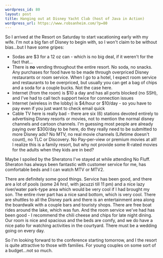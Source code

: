 ```yaml
--- 
wordpress_id: 80
layout: post
title: Hanging out at Disney Yacht Club (host of Java in Action)
wordpress_url: https://www.robsanheim.com/?p=80
---
```

So I arrived at the Resort on Saturday to start vacationing early with my wife.  I'm not a big fan of Disney to begin with, so I won't claim to be without bias...but I have some gripes:

<ul>
	<li>Sodas are $3 for a 12 oz can - which is no big deal, if it weren't for the fact that...</li>
<li>There is <b>no</b> vending throughout the entire resort.  No soda, no snacks.  Any purchases for food have to be made through overpriced Disney restaurants or room service.  When I go to a hotel, I expect room service and restaurants to be overpriced, but usually you can get a bag of chips and a soda for a couple bucks.  Not the case here.</li>
<li>Internet (from the room) is $10 a day and has all ports blocked (no SSH), and I've had to call tech support twice for connection issues</li>
<li>Internet (wireless in the lobby) is $4/hour or $10/day - so you have to pay even if you just want to check email quick</li>
<li>Cable TV here is really bad - there are six (6) stations devoted entirely to advertising Disney resorts or movies, not to mention the normal disney channels and cartoon channels.  I'm guessing most people are already paying over $300/day to be here, do they really need to be submitted to more Disney ads?  No MTV, no real movie channels (Lifetime doesn't count), no TLC or Discovery.  No Pay-per-view or premium movies at all!  I realize this is a family resort, but why not provide some R-rated movies for the adults when they kids are in bed?</li>
</ul>

Maybe I spoiled by the Sheratons I've stayed at while attending No Fluff.  Sheraton has always been fantastic with customer service for me, has comfortable beds and I can watch MTV or MTV2.

There are definitely some good things.  Service has been good, and there are a lot of pools (some 24 hrs!, with jacuzzi till 11 pm) and a nice lazy river/water park-type area which would be very cool if I had brought my son.  The entire river part has a nice sand bottom, which is very cool.  There are shuttles to all the Disney park and there is an entertainment area along the boardwalk with a couple bars and touristy shops.  There are free boat rides around the lake, which was fun.  And the room service we've had has been good - I recommend the chili cheese and chips for late night dining.  Our room is nice and spacious and the beds are comfy, and we do have a nice patio for watching activities in the courtyard.  There must be a wedding going on every day.

So I'm looking forward to the conference starting tomorrow, and I the resort is quite attractive to those with families.  For young couples on some sort of a budget...not so much.

